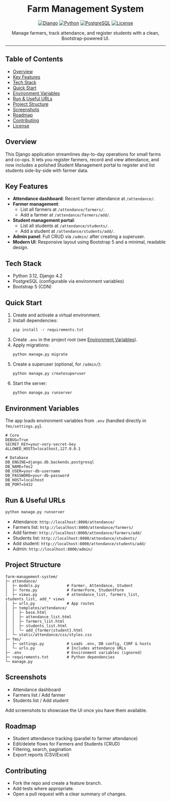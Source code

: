 <div align="center">

# Farm Management System

[![Django](https://img.shields.io/badge/Django-4.2-092E20?logo=django&logoColor=white)](https://www.djangoproject.com/)
[![Python](https://img.shields.io/badge/Python-3.12-3776AB?logo=python&logoColor=white)](https://www.python.org/)
[![PostgreSQL](https://img.shields.io/badge/PostgreSQL-15-4169E1?logo=postgresql&logoColor=white)](https://www.postgresql.org/)
[![License](https://img.shields.io/badge/License-MIT-informational)](#license)

Manage farmers, track attendance, and register students with a clean, Bootstrap-powered UI.

</div>

---

## Table of Contents

- [Overview](#overview)
- [Key Features](#key-features)
- [Tech Stack](#tech-stack)
- [Quick Start](#quick-start)
- [Environment Variables](#environment-variables)
- [Run & Useful URLs](#run--useful-urls)
- [Project Structure](#project-structure)
- [Screenshots](#screenshots)
- [Roadmap](#roadmap)
- [Contributing](#contributing)
- [License](#license)

## Overview

This Django application streamlines day-to-day operations for small farms and co-ops. It lets you register farmers, record and view attendance, and now includes a polished Student Management portal to register and list students side-by-side with farmer data.

## Key Features

- **Attendance dashboard**: Recent farmer attendance at `/attendance/`.
- **Farmer management**:
  - List all farmers at `/attendance/farmers/`.
  - Add a farmer at `/attendance/farmers/add/`.
- **Student management portal**:
  - List all students at `/attendance/students/`.
  - Add a student at `/attendance/students/add/`.
- **Admin panel**: Full CRUD via `/admin/` after creating a superuser.
- **Modern UI**: Responsive layout using Bootstrap 5 and a minimal, readable design.

## Tech Stack

- Python 3.12, Django 4.2
- PostgreSQL (configurable via environment variables)
- Bootstrap 5 (CDN)

## Quick Start

1. Create and activate a virtual environment.
2. Install dependencies:
   ```bash
   pip install -r requirements.txt
   ```
3. Create `.env` in the project root (see [Environment Variables](#environment-variables)).
4. Apply migrations:
   ```bash
   python manage.py migrate
   ```
5. Create a superuser (optional, for `/admin/`):
   ```bash
   python manage.py createsuperuser
   ```
6. Start the server:
   ```bash
   python manage.py runserver
   ```

## Environment Variables

The app loads environment variables from `.env` (handled directly in `fms/settings.py`).

```env
# Core
DEBUG=True
SECRET_KEY=your-very-secret-key
ALLOWED_HOSTS=localhost,127.0.0.1

# Database
DB_ENGINE=django.db.backends.postgresql
DB_NAME=fms2
DB_USER=your-db-username
DB_PASSWORD=your-db-password
DB_HOST=localhost
DB_PORT=5432
```

## Run & Useful URLs

```bash
python manage.py runserver
```

- Attendance: `http://localhost:8000/attendance/`
- Farmers list: `http://localhost:8000/attendance/farmers/`
- Add farmer: `http://localhost:8000/attendance/farmers/add/`
- Students list: `http://localhost:8000/attendance/students/`
- Add student: `http://localhost:8000/attendance/students/add/`
- Admin: `http://localhost:8000/admin/`

## Project Structure

```
farm-management-system/
├─ attendance/
│  ├─ models.py            # Farmer, Attendance, Student
│  ├─ forms.py             # FarmerForm, StudentForm
│  ├─ views.py             # attendance_list, farmers_list, students_list, add_* views
│  ├─ urls.py              # App routes
│  ├─ templates/attendance/
│  │  ├─ base.html
│  │  ├─ attendance_list.html
│  │  ├─ farmers_list.html
│  │  ├─ students_list.html
│  │  └─ add_{farmer|student}.html
│  └─ static/attendance/css/styles.css
├─ fms/
│  ├─ settings.py          # Loads .env, DB config, CSRF & hosts
│  └─ urls.py              # Includes attendance URLs
├─ .env                    # Environment variables (ignored)
├─ requirements.txt        # Python dependencies
└─ manage.py
```

## Screenshots

- Attendance dashboard
- Farmers list / Add farmer
- Students list / Add student

Add screenshots to showcase the UI once you have them available.

## Roadmap

- Student attendance tracking (parallel to farmer attendance)
- Edit/delete flows for Farmers and Students (CRUD)
- Filtering, search, pagination
- Export reports (CSV/Excel)

## Contributing

- Fork the repo and create a feature branch.
- Add tests where appropriate.
- Open a pull request with a clear summary of changes.

